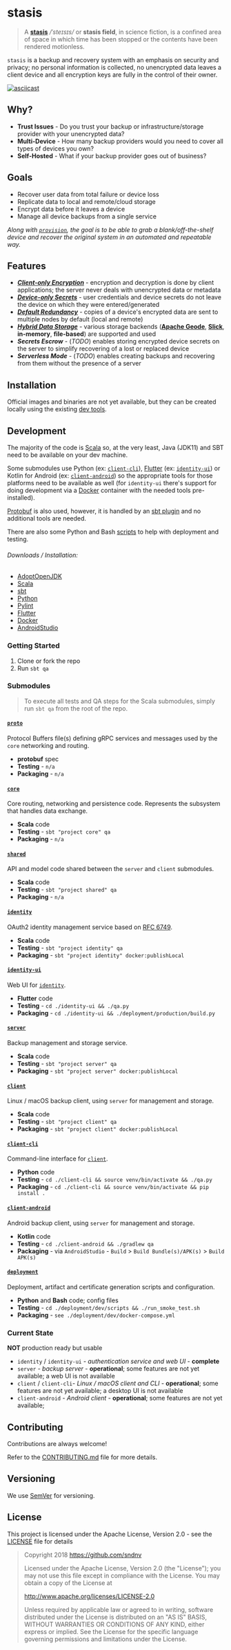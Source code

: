 # stasis

> A **[stasis](https://en.wikipedia.org/wiki/Stasis_(fiction))** */ˈsteɪsɪs/* or **stasis field**, in science fiction,
> is a confined area of space in which time has been stopped or the contents have been rendered motionless.

`stasis` is a backup and recovery system with an emphasis on security and privacy; no personal information is collected,
no unencrypted data leaves a client device and all encryption keys are fully in the control of their owner.

[![asciicast](https://asciinema.org/a/YMIf9oCMfvrbznnMnCrUMfar9.svg)](https://asciinema.org/a/YMIf9oCMfvrbznnMnCrUMfar9?speed=3)

## Why?

* **Trust Issues** - Do you trust your backup or infrastructure/storage provider with your unencrypted data?
* **Multi-Device** - How many backup providers would you need to cover all types of devices you own?
* **Self-Hosted** - What if your backup provider goes out of business?

## Goals

* Recover user data from total failure or device loss
* Replicate data to local and remote/cloud storage
* Encrypt data before it leaves a device
* Manage all device backups from a single service

*Along with [`provision`](https://github.com/sndnv/provision), the goal is to be able to grab a blank/off-the-shelf
device and recover the original system in an automated and repeatable way.*

## Features

* ***[Client-only Encryption](https://github.com/sndnv/stasis/wiki/Architecture-%3A%3A-Encryption)*** -
 encryption and decryption is done by client applications; the server never deals with unencrypted data or metadata
* ***[Device-only Secrets](https://github.com/sndnv/stasis/wiki/Architecture-%3A%3A-Secrets)*** -
 user credentials and device secrets do not leave the device on which they were entered/generated
* ***[Default Redundancy](https://github.com/sndnv/stasis/wiki/Architecture-%3A%3A-Core-Persistence)*** -
 copies of a device's encrypted data are sent to multiple nodes by default (local and remote)
* ***[Hybrid Data Storage](https://github.com/sndnv/stasis/wiki/Architecture-%3A%3A-Data-Stores)*** -
 various storage backends (**[Apache Geode](https://geode.apache.org/)**, **[Slick](https://scala-slick.org/)**,
 **in-memory**, **file-based**) are supported and used
* ***Secrets Escrow*** -
 (*TODO*) enables storing encrypted device secrets on the server to simplify recovering of a lost or replaced device
* ***Serverless Mode*** -
 (*TODO*) enables creating backups and recovering from them without the presence of a server

## Installation

Official images and binaries are not yet available, but they can be created locally using the existing [dev tools](deployment/dev).

## Development

The majority of the code is [Scala](https://scala-lang.org/) so, at the very least, Java (JDK11) and SBT need to be
available on your dev machine.

Some submodules use Python (ex: [`client-cli`](client-cli)), [Flutter](https://flutter.dev/) (ex: [`identity-ui`](identity-ui))
or Kotlin for Android (ex: [`client-android`](client-android)) so the appropriate tools for those platforms need to be
available as well (for `identity-ui` there's support for doing development via a [Docker](https://www.docker.com/) container
with the needed tools pre-installed).

[Protobuf](https://developers.google.com/protocol-buffers) is also used, however, it is handled by an
[sbt plugin](https://scalapb.github.io/) and no additional tools are needed.

There are also some Python and Bash [scripts](deployment/dev/scripts) to help with deployment and testing.

###### Downloads / Installation:
* [AdoptOpenJDK](https://adoptopenjdk.net/)
* [Scala](https://scala-lang.org/download/)
* [sbt](https://www.scala-sbt.org/download.html)
* [Python](https://www.python.org/downloads/)
* [Pylint](https://www.pylint.org/#install)
* [Flutter](https://docs.flutter.dev/get-started/install)
* [Docker](https://www.docker.com/get-started)
* [AndroidStudio](https://developer.android.com/studio)

### Getting Started

1) Clone or fork the repo
2) Run `sbt qa`

### Submodules

> To execute all tests and QA steps for the Scala submodules, simply run `sbt qa` from the root of the repo.

#### [`proto`](proto)

Protocol Buffers file(s) defining gRPC services and messages used by the `core` networking and routing.

* **protobuf** spec
* **Testing** - `n/a`
* **Packaging** - `n/a`

#### [`core`](core)

Core routing, networking and persistence code. Represents the subsystem that handles data exchange.

* **Scala** code
* **Testing** - `sbt "project core" qa`
* **Packaging** - `n/a`


#### [`shared`](shared)

API and model code shared between the `server` and `client` submodules.

* **Scala** code
* **Testing** - `sbt "project shared" qa`
* **Packaging** - `n/a`

#### [`identity`](identity)

OAuth2 identity management service based on [RFC 6749](https://tools.ietf.org/html/rfc6749).

* **Scala** code
* **Testing** - `sbt "project identity" qa`
* **Packaging** - `sbt "project identity" docker:publishLocal`

#### [`identity-ui`](identity-ui)

Web UI for [`identity`](identity).

* **Flutter** code
* **Testing** - `cd ./identity-ui && ./qa.py`
* **Packaging** - `cd ./identity-ui && ./deployment/production/build.py`

#### [`server`](server)

Backup management and storage service.

* **Scala** code
* **Testing** - `sbt "project server" qa`
* **Packaging** - `sbt "project server" docker:publishLocal`

#### [`client`](client)

Linux / macOS backup client, using `server` for management and storage.

* **Scala** code
* **Testing** - `sbt "project client" qa`
* **Packaging** - `sbt "project client" docker:publishLocal`

#### [`client-cli`](client-cli)

Command-line interface for [`client`](client).

* **Python** code
* **Testing** - `cd ./client-cli && source venv/bin/activate && ./qa.py`
* **Packaging** - `cd ./client-cli && source venv/bin/activate && pip install .`

#### [`client-android`](client-android)

Android backup client, using `server` for management and storage.

* **Kotlin** code
* **Testing** - `cd ./client-android && ./gradlew qa`
* **Packaging** - via `AndroidStudio` - `Build` > `Build Bundle(s)/APK(s)` > `Build APK(s)`

#### [`deployment`](deployment)

Deployment, artifact and certificate generation scripts and configuration.

* **Python** and **Bash** code; config files
* **Testing** - `cd ./deployment/dev/scripts && ./run_smoke_test.sh`
* **Packaging** - `see ./deployment/dev/docker-compose.yml`

### Current State

**NOT** production ready but usable

* `identity` / `identity-ui` - *authentication service and web UI* - **complete**
* `server` - *backup server* - **operational**; some features are not yet available; a web UI is not available
* `client` / `client-cli`- *Linux / macOS client and CLI* - **operational**; some features are not yet available; a desktop UI is not available
* `client-android` - *Android client* - **operational**; some features are not yet available;

## Contributing

Contributions are always welcome!

Refer to the [CONTRIBUTING.md](CONTRIBUTING.md) file for more details.

## Versioning
We use [SemVer](http://semver.org/) for versioning.

## License
This project is licensed under the Apache License, Version 2.0 - see the [LICENSE](LICENSE) file for details

> Copyright 2018 https://github.com/sndnv
>
> Licensed under the Apache License, Version 2.0 (the "License");
> you may not use this file except in compliance with the License.
> You may obtain a copy of the License at
>
> http://www.apache.org/licenses/LICENSE-2.0
>
> Unless required by applicable law or agreed to in writing, software
> distributed under the License is distributed on an "AS IS" BASIS,
> WITHOUT WARRANTIES OR CONDITIONS OF ANY KIND, either express or implied.
> See the License for the specific language governing permissions and
> limitations under the License.
